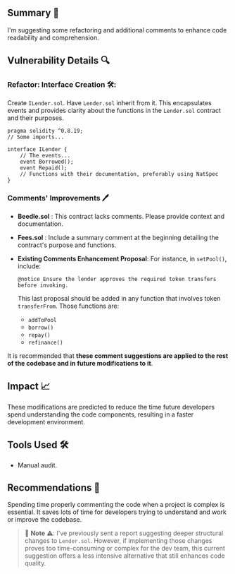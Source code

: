 ## Summary 📌

I'm suggesting some refactoring and additional comments to enhance code readability and comprehension.

## Vulnerability Details 🔍

### **Refactor: Interface Creation** 🛠️:

Create `ILender.sol`. Have `Lender.sol` inherit from it. This encapsulates events and provides clarity about the functions in the `Lender.sol` contract and their purposes.

```
pragma solidity ^0.8.19;
// Some imports...

interface ILender {
    // The events...
    event Borrowed();
    event Repaid();
    // Functions with their documentation, preferably using NatSpec
}
```

### Comments' Improvements 🖊️

- **Beedle.sol** : This contract lacks comments. Please provide context and documentation.
- **Fees.sol** : Include a summary comment at the beginning detailing the contract's purpose and functions.

- **Existing Comments Enhancement Proposal**:
  For instance, in `setPool()`, include:

  ```
  @notice Ensure the lender approves the required token transfers before invoking.
  ```

  This last proposal should be added in any function that involves token `transferFrom`. Those functions are:

  - `addToPool`
  - `borrow()`
  - `repay()`
  - `refinance()`

It is recommended that **these comment suggestions are applied to the rest of the codebase and in future modifications to it**.

## Impact 📈

These modifications are predicted to reduce the time future developers spend understanding the code components, resulting in a faster development environment.

## Tools Used 🛠️

- Manual audit.

## Recommendations 🎯

Spending time properly commenting the code when a project is complex is essential. It saves lots of time for developers trying to understand and work or improve the codebase.

> 🚧 **Note** ⚠️: I've previously sent a report suggesting deeper structural changes to `Lender.sol`. However, if implementing those changes proves too time-consuming or complex for the dev team, this current suggestion offers a less intensive alternative that still enhances code quality.
